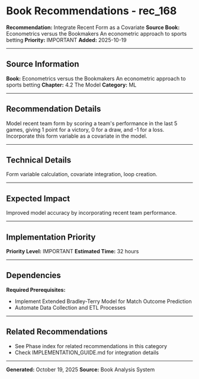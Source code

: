# Book Recommendations - rec_168

**Recommendation:** Integrate Recent Form as a Covariate
**Source Book:** Econometrics versus the Bookmakers An econometric approach to sports betting
**Priority:** IMPORTANT
**Added:** 2025-10-19

---

## Source Information

**Book:** Econometrics versus the Bookmakers An econometric approach to sports betting
**Chapter:** 4.2 The Model
**Category:** ML

---

## Recommendation Details

Model recent team form by scoring a team's performance in the last 5 games, giving 1 point for a victory, 0 for a draw, and -1 for a loss. Incorporate this form variable as a covariate in the model.

---

## Technical Details

Form variable calculation, covariate integration, loop creation.

---

## Expected Impact

Improved model accuracy by incorporating recent team performance.

---

## Implementation Priority

**Priority Level:** IMPORTANT
**Estimated Time:** 32 hours

---

## Dependencies

**Required Prerequisites:**

- Implement Extended Bradley-Terry Model for Match Outcome Prediction
- Automate Data Collection and ETL Processes


---

## Related Recommendations

- See Phase index for related recommendations in this category
- Check IMPLEMENTATION_GUIDE.md for integration details

---

**Generated:** October 19, 2025
**Source:** Book Analysis System
